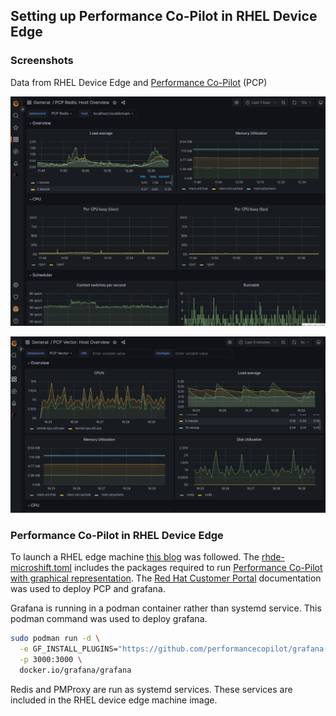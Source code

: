 ## Setting up Performance Co-Pilot in RHEL Device Edge

### Screenshots

Data from RHEL Device Edge and [Performance Co-Pilot](https://pcp.io/) (PCP)

![PCP Redis: Host Overview Dashboard](../images/PCP.png)

![PCP Vector: Host Overview](../images/PCP-vector.png)


### Performance Co-Pilot in RHEL Device Edge

To launch a RHEL edge machine [this blog](https://cloud.redhat.com/blog/meet-red-hat-device-edge-with-microshift) was followed.
The [rhde-microshift.toml](./rhde-microshift.toml) includes the packages required to run
[Performance Co-Pilot with graphical representation](https://github.com/performancecopilot/grafana-pcp).
The [Red Hat Customer Portal](https://access.redhat.com/documentation/en-us/red_hat_enterprise_linux/9/html/monitoring_and_managing_system_status_and_performance/setting-up-graphical-representation-of-pcp-metrics_monitoring-and-managing-system-status-and-performance) documentation was used to deploy PCP
and grafana.

Grafana is running in a podman container rather than systemd service. This podman command was used to deploy grafana.

```bash
sudo podman run -d \
  -e GF_INSTALL_PLUGINS="https://github.com/performancecopilot/grafana-pcp/releases/download/v5.0.0/performancecopilot-pcp-app-5.0.0.zip;performancecopilot-pcp-app" \
  -p 3000:3000 \
  docker.io/grafana/grafana
```

Redis and PMProxy are run as systemd services. These services are included in the RHEL device edge machine image.
